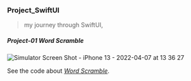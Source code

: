 ### Project_SwiftUI

> my journey through SwiftUI,

##### Project-01   ***Word Scramble***

![Simulator Screen Shot - iPhone 13 - 2022-04-07 at 13 36 27](https://user-images.githubusercontent.com/96323754/162129081-2c955baa-c004-46ce-9da4-66774a10248e.png)

See the code about *[Word Scramble](https://github.com/PonyoBobo/Project_SwiftUI/tree/main/WordScramble)*.
